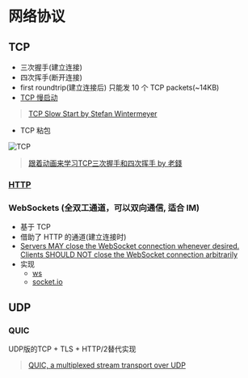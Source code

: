 # 网络协议

## TCP

* 三次握手(建立连接)
* 四次挥手(断开连接)
* first roundtrip(建立连接后) 只能发 10 个 TCP packets(~14KB)
* [TCP 慢启动](http://blog.csdn.net/itmacar/article/details/12278769)

> [TCP Slow Start by Stefan Wintermeyer](https://calendar.perfplanet.com/2018/tcp-slow-start/)

* TCP 粘包

![TCP](https://camo.githubusercontent.com/36cf7d4e1598683fe72a5e1c3e837b16840f4085/687474703a2f2f6f6f327239726e7a702e626b742e636c6f7564646e2e636f6d2f6a656c6c797468696e6b544350342e6a7067)

> [跟着动画来学习TCP三次握手和四次挥手 by 老錢](https://juejin.im/post/5b29d2c4e51d4558b80b1d8c)

### [HTTP](2018-05-18-http.md)

### WebSockets (全双工通道，可以双向通信, 适合 IM)

* 基于 TCP
* 借助了 HTTP 的通道(建立连接时)
* [Servers MAY close the WebSocket connection whenever desired.  Clients SHOULD NOT close the WebSocket connection arbitrarily](https://tools.ietf.org/html/rfc6455#section-7.3)
* 实现
  * [ws](https://github.com/websockets/ws)
  * [socket.io](https://socket.io/)

## UDP

### QUIC

UDP版的TCP + TLS + HTTP/2替代实现

> [QUIC, a multiplexed stream transport over UDP](https://www.chromium.org/quic)

